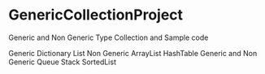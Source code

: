 # GenericCollectionProject
Generic and Non Generic Type Collection and Sample code

Generic 
  Dictionary
  List
Non Generic
  ArrayList
  HashTable
Generic and Non Generic
  Queue
  Stack
  SortedList
